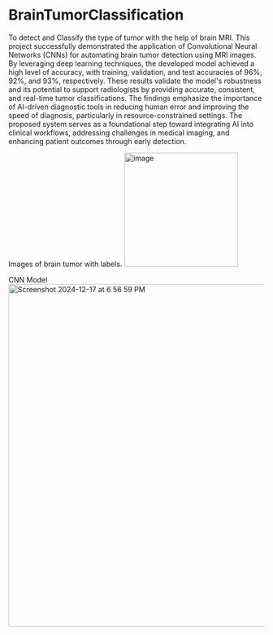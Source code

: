 # BrainTumorClassification
To detect and Classify the type of tumor with the help of brain MRI. 
This project successfully demonstrated the application of Convolutional Neural Networks (CNNs) for automating brain tumor detection using MRI images. By leveraging deep learning techniques, the developed model achieved a high level of accuracy, with training, validation, and test accuracies of 96%, 92%, and 93%, respectively. These results validate the model's robustness and its potential to support radiologists by providing accurate, consistent, and real-time tumor classifications.
The findings emphasize the importance of AI-driven diagnostic tools in reducing human error and improving the speed of diagnosis, particularly in resource-constrained settings. The proposed system serves as a foundational step toward integrating AI into clinical workflows, addressing challenges in medical imaging, and enhancing patient outcomes through early detection.

Images of brain tumor with labels. 
<img width="224" alt="image" src="https://github.com/user-attachments/assets/646616f1-6a97-47f8-b5cf-96e97a87fcc4" />

CNN Model
<img width="673" alt="Screenshot 2024-12-17 at 6 56 59 PM" src="https://github.com/user-attachments/assets/118b425b-f20e-422e-b1d0-11ecb674aea6" />


